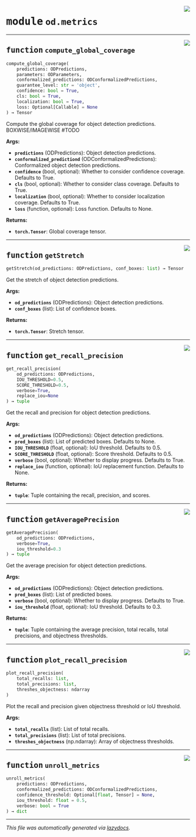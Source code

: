 <!-- markdownlint-disable -->

<a href="https://github.com/leoandeol/cods/blob/main/cods/od/metrics.py#L0"><img align="right" style="float:right;" src="https://img.shields.io/badge/-source-cccccc?style=flat-square"></a>

# <kbd>module</kbd> `od.metrics`





---

<a href="https://github.com/leoandeol/cods/blob/main/cods/od/metrics.py#L19"><img align="right" style="float:right;" src="https://img.shields.io/badge/-source-cccccc?style=flat-square"></a>

## <kbd>function</kbd> `compute_global_coverage`

```python
compute_global_coverage(
    predictions: ODPredictions,
    parameters: ODParameters,
    conformalized_predictions: ODConformalizedPredictions,
    guarantee_level: str = 'object',
    confidence: bool = True,
    cls: bool = True,
    localization: bool = True,
    loss: Optional[Callable] = None
) → Tensor
```

Compute the global coverage for object detection predictions. BOXWISE/IMAGEWISE #TODO 



**Args:**
 
 - <b>`predictions`</b> (ODPredictions):  Object detection predictions. 
 - <b>`conformalized_predictiond`</b> (ODConformalizedPredictions):  Conformalized object detection predictions. 
 - <b>`confidence`</b> (bool, optional):  Whether to consider confidence coverage. Defaults to True. 
 - <b>`cls`</b> (bool, optional):  Whether to consider class coverage. Defaults to True. 
 - <b>`localization`</b> (bool, optional):  Whether to consider localization coverage. Defaults to True. 
 - <b>`loss`</b> (function, optional):  Loss function. Defaults to None. 



**Returns:**
 
 - <b>`torch.Tensor`</b>:  Global coverage tensor. 


---

<a href="https://github.com/leoandeol/cods/blob/main/cods/od/metrics.py#L127"><img align="right" style="float:right;" src="https://img.shields.io/badge/-source-cccccc?style=flat-square"></a>

## <kbd>function</kbd> `getStretch`

```python
getStretch(od_predictions: ODPredictions, conf_boxes: list) → Tensor
```

Get the stretch of object detection predictions. 



**Args:**
 
 - <b>`od_predictions`</b> (ODPredictions):  Object detection predictions. 
 - <b>`conf_boxes`</b> (list):  List of confidence boxes. 



**Returns:**
 
 - <b>`torch.Tensor`</b>:  Stretch tensor. 


---

<a href="https://github.com/leoandeol/cods/blob/main/cods/od/metrics.py#L148"><img align="right" style="float:right;" src="https://img.shields.io/badge/-source-cccccc?style=flat-square"></a>

## <kbd>function</kbd> `get_recall_precision`

```python
get_recall_precision(
    od_predictions: ODPredictions,
    IOU_THRESHOLD=0.5,
    SCORE_THRESHOLD=0.5,
    verbose=True,
    replace_iou=None
) → tuple
```

Get the recall and precision for object detection predictions. 



**Args:**
 
 - <b>`od_predictions`</b> (ODPredictions):  Object detection predictions. 
 - <b>`pred_boxes`</b> (list):  List of predicted boxes. Defaults to None. 
 - <b>`IOU_THRESHOLD`</b> (float, optional):  IoU threshold. Defaults to 0.5. 
 - <b>`SCORE_THRESHOLD`</b> (float, optional):  Score threshold. Defaults to 0.5. 
 - <b>`verbose`</b> (bool, optional):  Whether to display progress. Defaults to True. 
 - <b>`replace_iou`</b> (function, optional):  IoU replacement function. Defaults to None. 



**Returns:**
 
 - <b>`tuple`</b>:  Tuple containing the recall, precision, and scores. 


---

<a href="https://github.com/leoandeol/cods/blob/main/cods/od/metrics.py#L219"><img align="right" style="float:right;" src="https://img.shields.io/badge/-source-cccccc?style=flat-square"></a>

## <kbd>function</kbd> `getAveragePrecision`

```python
getAveragePrecision(
    od_predictions: ODPredictions,
    verbose=True,
    iou_threshold=0.3
) → tuple
```

Get the average precision for object detection predictions. 



**Args:**
 
 - <b>`od_predictions`</b> (ODPredictions):  Object detection predictions. 
 - <b>`pred_boxes`</b> (list):  List of predicted boxes. 
 - <b>`verbose`</b> (bool, optional):  Whether to display progress. Defaults to True. 
 - <b>`iou_threshold`</b> (float, optional):  IoU threshold. Defaults to 0.3. 



**Returns:**
 
 - <b>`tuple`</b>:  Tuple containing the average precision, total recalls, total precisions, and objectness thresholds. 


---

<a href="https://github.com/leoandeol/cods/blob/main/cods/od/metrics.py#L259"><img align="right" style="float:right;" src="https://img.shields.io/badge/-source-cccccc?style=flat-square"></a>

## <kbd>function</kbd> `plot_recall_precision`

```python
plot_recall_precision(
    total_recalls: list,
    total_precisions: list,
    threshes_objectness: ndarray
)
```

Plot the recall and precision given objectness threshold or IoU threshold. 



**Args:**
 
 - <b>`total_recalls`</b> (list):  List of total recalls. 
 - <b>`total_precisions`</b> (list):  List of total precisions. 
 - <b>`threshes_objectness`</b> (np.ndarray):  Array of objectness thresholds. 


---

<a href="https://github.com/leoandeol/cods/blob/main/cods/od/metrics.py#L283"><img align="right" style="float:right;" src="https://img.shields.io/badge/-source-cccccc?style=flat-square"></a>

## <kbd>function</kbd> `unroll_metrics`

```python
unroll_metrics(
    predictions: ODPredictions,
    conformalized_predictions: ODConformalizedPredictions,
    confidence_threshold: Optional[float, Tensor] = None,
    iou_threshold: float = 0.5,
    verbose: bool = True
) → dict
```








---

_This file was automatically generated via [lazydocs](https://github.com/ml-tooling/lazydocs)._
